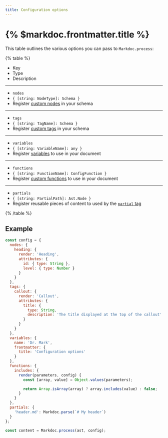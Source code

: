 ```yaml
---
title: Configuration options
---
```


# {% $markdoc.frontmatter.title %}

This table outlines the various options you can pass to `Markdoc.process`:

{% table %}

- Key
- Type
- Description

---

- `nodes`
- `{ [string: NodeType]: Schema }`
- Register [custom nodes](/docs/nodes) in your schema

---

- `tags`
- `{ [string: TagName]: Schema }`
- Register [custom tags](/docs/tags) in your schema

---

- `variables`
- `{ [string: VariableName]: any }`
- Register [variables](/docs/variables) to use in your document

---

- `functions`
- `{ [string: FunctionName]: ConfigFunction }`
- Register [custom functions](/docs/functions) to use in your document

---

- `partials`
- `{ [string: PartialPath]: Ast.Node }`
- Register reusable pieces of content to used by the [`partial` tag](/docs/partials)

{% /table %}

## Example

```js
const config = {
  nodes: {
    heading: {
      render: 'Heading',
      attributes: {
        id: { type: String },
        level: { type: Number }
      }
    }
  },
  tags: {
    callout: {
      render: 'Callout',
      attributes: {
        title: {
          type: String,
          description: 'The title displayed at the top of the callout'
        }
      }
    }
  },
  variables: {
    name: 'Dr. Mark',
    frontmatter: {
      title: 'Configuration options'
    }
  },
  functions: {
    includes: {
      render(parameters, config) {
        const [array, value] = Object.values(parameters);

        return Array.isArray(array) ? array.includes(value) : false;
      }
    }
  },
  partials: {
    'header.md': Markdoc.parse(`# My header`)
  }
};

const content = Markdoc.process(ast, config);
```
